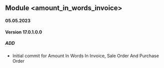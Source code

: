 ## Module <amount_in_words_invoice>

#### 05.05.2023
#### Version 17.0.1.0.0
##### ADD
- Initial commit for Amount In Words In Invoice, Sale Order And Purchase Order
